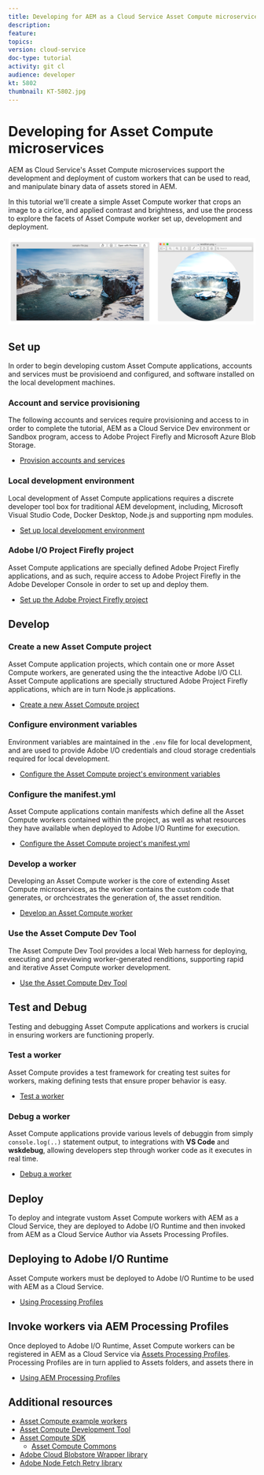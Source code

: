 ```yaml
---
title: Developing for AEM as a Cloud Service Asset Compute microservices 
description: 
feature: 
topics: 
version: cloud-service
doc-type: tutorial
activity: git cl
audience: developer
kt: 5802
thumbnail: KT-5802.jpg
---
```


# Developing for Asset Compute microservices

AEM as Cloud Service's Asset Compute microservices support the development and deployment of custom workers that can be used to read, and manipulate binary data of assets stored in AEM. 

In this tutorial we'll create a simple Asset Compute worker that crops an image to a cirlce, and applied contrast and brightness, and use the process to explore the facets of Asset Compute worker set up, development and deployment.

![Asset Compute tutorial example](./assets/overview/before-and-after.png)

## Set up

In order to begin developing custom Asset Compute applications, accounts and services must be provisioend and configured, and software installed on the local development machines.

### Account and service provisioning 

The following accounts and services require provisioning and access to in order to complete the tutorial, AEM as a Cloud Service Dev environment or Sandbox program, access to Adobe Project Firefly and  Microsoft Azure Blob Storage.

+ [Provision accounts and services](./set-up/accounts-and-services.md)

### Local development environment

Local development of Asset Compute applications requires a discrete developer tool box for traditional AEM development, including, Microsoft Visual Studio Code, Docker Desktop, Node.js and supporting npm modules.
 
+ [Set up local development environment](./set-up/development-environment.md)

### Adobe I/O Project Firefly project

Asset Compute applications are specially defined Adobe Project Firefly applications, and as such, require access to Adobe Project Firefly in the Adobe Developer Console in order to set up and deploy them.

+ [Set up the Adobe Project Firefly project](./set-up/firefly.md)

## Develop 

### Create a new Asset Compute project

Asset Compute application projects, which contain one or more Asset Compute workers, are generated using the the inteactive Adobe I/O CLI. Asset Compute applications are specially structured Adobe Project Firefly applications, which are in turn Node.js applications. 

+ [Create a new Asset Compute project](./develop/project.md)

### Configure environment variables

Environment variables are maintained in the `.env` file for local development, and are used to provide Adobe I/O credentials and cloud storage credentials required for local development.

+ [Configure the Asset Compute project's environment variables](./develop/environment-variables.md)

### Configure the manifest.yml

Asset Compute applications contain manifests which define all the Asset Compute workers contained within the project, as well as what resources they have available when deployed to Adobe I/O Runtime for execution.

+ [Configure the Asset Compute project's manifest.yml](./develop/manifest.md)

### Develop a worker

Developing an Asset Compute worker is the core of extending Asset Compute microservices, as the worker contains the custom code that generates, or orchcestrates the generation of, the asset rendition.

+ [Develop an Asset Compute worker](./develop/worker.md)

### Use the Asset Compute Dev Tool

The Asset Compute Dev Tool provides a local Web harness for deploying, executing and previewing worker-generated renditions, supporting rapid and iterative Asset Compute worker development.

+ [Use the Asset Compute Dev Tool](./develop/dev-tool.md)

## Test and Debug

Testing and debugging Asset Compute applications and workers is crucial in ensuring workers are functioning properly.  

### Test a worker

Asset Compute provides a test framework for creating test suites for workers, making defining tests that ensure proper behavior is easy.

+ [Test a worker](./test-debug/test.md)

### Debug a worker

Asset Compute applications provide various levels of debuggin from simply `console.log(..)` statement output, to integrations with __VS Code__ and  __wskdebug__, allowing developers step through worker code as it executes in real time.

+ [Debug a worker](./test-debug/debug.md)

## Deploy

To deploy and integrate vustom Asset Compute workers with AEM as a Cloud Service, they are deployed to Adobe I/O Runtime and then invoked from AEM as a Cloud Service Author via Assets Processing Profiles.

## Deploying to Adobe I/O Runtime

Asset Compute workers must be deployed to Adobe I/O Runtime to be used with AEM as a Cloud Service.

+ [Using Processing Profiles](./deploy/runtime.md)

## Invoke workers via AEM Processing Profiles

Once deployed to Adobe I/O Runtime, Asset Compute workers can be registered in AEM as a Cloud Service via [Assets Processing Profiles](../../assets/configuring/processing-profiles.md). Processing Profiles are in turn applied to Assets folders, and assets there in 

+ [Using AEM Processing Profiles](./deploy/processing-profiles.md)

## Additional resources

+ [Asset Compute example workers](https://github.com/adobe/asset-compute-example-workers)
+ [Asset Compute Development Tool](https://github.com/adobe/asset-compute-devtool)
+ [Asset Compute SDK](https://github.com/adobe/asset-compute-sdk)
    + [Asset Compute Commons](https://github.com/adobe/asset-compute-commons)
+ [Adobe Cloud Blobstore Wrapper library](https://github.com/adobe/node-cloud-blobstore-wrapper)
+ [Adobe Node Fetch Retry library](https://github.com/adobe/node-fetch-retry)
